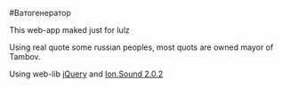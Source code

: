 #Ватогенератор

This web-app maked just for lulz

Using real quote some russian peoples, most quots are owned mayor of Tambov.

Using web-lib [jQuery](http://jquery.com/) and [Ion.Sound 2.0.2](http://ionden.com/a/plugins/ion.sound)

